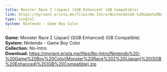 ```yaml
---
title: Monster Race 2 (Japan) (SGB Enhanced) (GB Compatible)
link: https://myrient.erista.me/files/No-Intro/Nintendo%20-%20Game%20Boy%20Color/Monster%20Race%202%20(Japan)%20(SGB%20Enhanced)%20(GB%20Compatible).zip
type: single1
System: Nintendo - Game Boy Color
---
```

<b>Game:</b> Monster Race 2 (Japan) (SGB Enhanced) (GB Compatible)<br>
<b>System:</b> Nintendo - Game Boy Color<br>
<b>Collection:</b> No-Intro<br>
<b>Download:</b> https://myrient.erista.me/files/No-Intro/Nintendo%20-%20Game%20Boy%20Color/Monster%20Race%202%20(Japan)%20(SGB%20Enhanced)%20(GB%20Compatible).zip